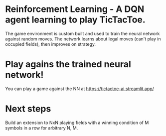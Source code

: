 # Reinforcement Learning - A DQN agent learning to play TicTacToe.
The game environment is custom built and used to train the neural network against random moves. The network learns about legal moves (can't play in occupied fields), then improves on strategy.

# Play agains the trained neural network!
You can play a game against the NN at https://tictactoe-ai.streamlit.app/

# Next steps
Build an extension to NxN playing fields with a winning condition of M symbols in a row for arbitrary N, M.

